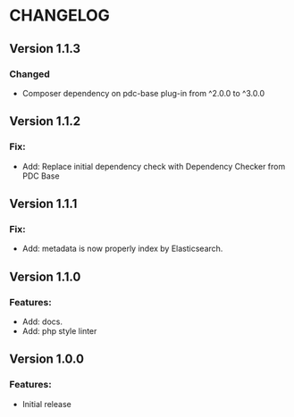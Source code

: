 # CHANGELOG

## Version 1.1.3

### Changed

-   Composer dependency on pdc-base plug-in from ^2.0.0 to ^3.0.0

## Version 1.1.2

### Fix:

-   Add: Replace initial dependency check with Dependency Checker from PDC Base

## Version 1.1.1

### Fix:

-   Add: metadata is now properly index by Elasticsearch.

## Version 1.1.0

### Features:

-   Add: docs.
-   Add: php style linter

## Version 1.0.0

### Features:

-   Initial release
